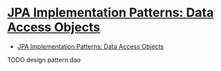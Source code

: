 # [JPA Implementation Patterns: Data Access Objects](https://dzone.com/articles/jpa-implementation-patterns)

- [JPA Implementation Patterns: Data Access Objects](#jpa-implementation-patterns-data-access-objects)













TODO design pattern dao
